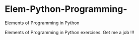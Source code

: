 # Elem-Python-Programming-
Elements of Programming in Python 


Elements of Programming in Python exercises. Get me a job !!!
